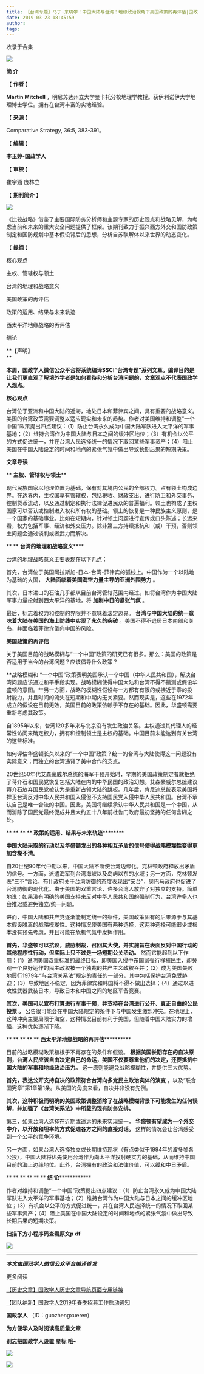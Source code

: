 ```yaml
---
title: 【台湾专题】马丁·米切尔：中国大陆与台湾：地缘政治视角下美国政策的再评估|国政学人
date: 2019-03-23 18:45:59
author: 
tags: 
---
```



收录于合集

![](/images/3283/2.gif)

  

**简 介**

  

【 **作者** 】

 **Martin Mitchell** ，明尼苏达州立大学曼卡托分校地理学教授。获伊利诺伊大学地理博士学位。拥有在台湾丰富的实地经验。

【 **来源** 】

Comparative Strategy, 36:5, 383-391。

【 **编辑** 】

 **李玉婷-国政学人**

【 **审校** 】

崔宇涵 庞林立

【 **期刊简介** 】  

![](/images/3283/3.png)

《比较战略》借鉴了主要国际防务分析师和主题专家的历史观点和战略见解，为考虑当前和未来的重大安全问题提供了框架。该期刊致力于振兴西方外交和国防政策制定和国防规划中基本假设背后的思想，分析自苏联解体以来世界的动态变化。

【 **提纲** 】

核心观点

主权、管辖权与领土

台湾的地理和战略意义

美国政策的再评估

政策的适用、结果与未来轨迹

西太平洋地缘战略的再评估

结论

 **【声明】  
**

 **本周，国政学人微信公众平台将系统编译SSCI“台湾专题”系列文章。编译目的是
让我们更直观了解境外学者是如何看待和分析台湾问题的，文章观点不代表国政学人观点。**

 **核心观点**

台湾位于亚洲和中国大陆的近海，地处日本和菲律宾之间，具有重要的战略意义。美国的台湾政策需要调整以适应现实和未来的趋势。作者对美国维持和调整“一个中国”政策提出四点建议：（1）防止台湾永久成为中国大陆军队进入太平洋的军事基地；（2）维持台湾作为中国大陆与日本之间的缓冲区地位；（3）有机会以公平的方式促进统一，并在台湾人民选择统一的情况下取回某些军事资产；（4）阻止美国在中国大陆设定的时间和地点的紧张气氛中做出导致长期后果的短期决策。

 **文章导读**

 ** **主权、管辖权与领土****  

现代民族国家以地理位置为基础，保有对其境内公民的全部权力。占有领土构成边界。在边界内，主权国享有管辖权，包括税收、财政支出、进行防卫和外交事务、控制货币流动，以及通过制定和执行法律促进民众的普遍福利。领土也构成了主权国家可以否认或控制进入权和所有权的基础。领土的恢复是一种民族主义原则，是一个国家的基础事业。比如在短期内，针对领土问题进行宣传或口头陈述；长远来看，权力包括军事、经济和外交压力。除非第三方持续抵抗和（或）干预，否则领土问题会通过谈判或者武力而解决。

 ** ** **台湾的地理和战略意义******

台湾的地理战略意义主要表现在以下几点：

首先，台湾位于美国阿拉斯加-日本-台湾-菲律宾的弧线上。中国作为一个以陆地为基础的大国， **大陆面临着美国海空力量主导的亚洲外围势力** 。

其次，日本进口的石油几乎都从目前台湾管辖范围内经过。如将台湾作为中国大陆军事力量投射到西太平洋的基地，将 **加剧中日的紧张气氛** 。

最后，标志着权力和控制的界限并不意味着法定边界。 **台湾与中国大陆的统一意味着大陆在美国的海上防线中实现了永久的突破**
。美国不得不退居日本南部和关岛，并面临着菲律宾倒向中国的风险。

 ********美国政策的再评估********

关于美国目前的战略模糊与“一个中国”政策的研究已有很多。那么：美国的政策是否适用于当今的台湾问题？应该倡导什么政策？

 **战略模糊和
“一个中国”政策表明美国承认一个中国（中华人民共和国），解决台湾问题应该通过和平手段实现。战略模糊使得中国大陆和台湾不得不猜测或假设华盛顿的意图。**另一方面，战略的模糊性假设每一方都有有限的或接近于零的投射能力，并且时间的流失在短期和中期内无关紧要。然而现实是，这些在1972年成立的假设在目前无效，美国目前的政策依赖于不存在的基础。因此，华盛顿需要重新考虑其政策。

自1895年以来，台湾120多年来与北京没有发生政治关系。主权通过其代理人的经常性访问来确定权力，拥有和控制领土是主权的基础。中国目前未能达到有关台湾的这些标准。

如何评估华盛顿长久以来的“一个中国”政策？统一的台湾与大陆使得这一问题没有实际意义；而独立的台湾违背了美中合作的支点。

20世纪50年代艾森豪威尔总统的海军干预开始时，早期的美国政策制定者就拒绝了蒋介石和国民党恢复包括大陆在内的中华民国的政治幻想。艾森豪威尔总统建议蒋介石放弃国民党被认为是重新占领大陆的跳板。几年后，肯尼迪总统表示美国将捍卫台湾反对中华人民共和国入侵但不支持国民党入侵中华人民共和国。台湾不承认自己是唯一合法的中国。因此，美国将继续承认中华人民共和国是一个中国，从而消除了国民党最终促成并且大约五十八年前杜鲁门政府最初坚持的任何含糊之处。

 ** ** ** ** **政策的适用、结果与未来轨迹**********

 **中国大陆采取的行动以及华盛顿发出的各种相互矛盾的信号使得战略模糊性变得更加含糊不清。**

自20世纪90年代中期以来，中国大陆不断使台湾边缘化。克林顿政府释放出矛盾的信号。一方面，派遣海军到台湾海峡以及岛屿以东的水域；另一方面，克林顿发表“三不”言论。布什政府关于台湾防御的态度表现出“亲台”，奥巴马政府也促进了台湾防御的现代化。由于美国的双重言论，许多台湾人放弃了对独立的支持。简单地说：如果没有明确的美国支持来反对中华人民共和国的强制行为，台湾许多人也会推迟或避免独立/统一问题。

进而，中国大陆和共产党逐渐能制定统一的条件，美国政策固有的后果源于与其基本假设脱离的战略模糊性。这种情况使美国有两种选择，这两种选择可能很少或根本没有预先考虑，并且可能在危机气氛中发挥作用。

 **首先，华盛顿可以抗议，威胁制裁，召回其大使，并实施旨在表面反对中国行动的其他程序性行动，但实际上只不过是一场短期公关活动。**
然而它能起到以下作用：（1）说明美国双重标准的最终目标，即美国入侵中东国家强行移植民主，却旁观一个良好运作的民主政权被一个独裁的共产主义政权吞并；（2）成为美国失败地履行1979年“与台湾关系法”规定的责任的一部分，其中包括保护台湾免受胁迫；（3）导致地区不稳定，因为菲律宾和韩国将不得不做出选择；（4）通过以进攻性武器武装日本，导致日本和中国之间的地区军备竞赛。

 **其次，美国可以宣布打算进行军事干预，并支持在台湾进行公开、真正自由的公民投票** **。**
公告很可能会在中国大陆规定的条件下与中国发生激烈冲突。在地理上，这种冲突主要局限于海空，这种情况目前有利于美国，但随着中国大陆实力的增强，这种优势逐渐下降。

 ** ** ** ** ** **西太平洋地缘战略的再评估************

目前的战略模糊政策植根于不再存在的条件和假设。
**根据美国长期存在的自决原则，台湾人民应该自由决定自己的命运，美国不仅要尊重他们的决定，还要抵抗中国大陆的军事和地缘政治压力。**
这一原则能避免战略模糊性，并提供三大优势。

 **首先，表达公开支持自决的政策符合台湾向多党民主政治实体的演变** ，以及“联合国宪章”第1章第1条。从美国的角度来看，自决并非没有先例。

 **其次，这种积极而明确的美国政策调整消除了在战略模糊背景下可能发生的任何误解，并加强了《台湾关系法》中所载的现有防务安排。**

第三，如果台湾人选择在近期或遥远的未来实现统一， **华盛顿有望成为一个外交中介，以开放和坦率的方式促进各方之间的直接对话。**
这样的情况会让台湾感受到一个公平的竞争环境。

另一方面，如果台湾人选择独立或长期维持现状（有点类似于1994年的波多黎各公投），中国大陆将优先使用台湾作为向太平洋投射硬实力的基础，从而维持中国目前的海上边缘地位。此外，台湾拥有的政治和法律价值，可以缓和中日矛盾。

 ** ** ** ** ** ** **结 论**************

作者对维持和调整“一个中国”政策提出四点建议：（1）防止台湾永久成为中国大陆军队进入太平洋的军事基地；（2）维持台湾作为中国大陆与日本之间的缓冲区地位；（3）有机会以公平的方式促进统一，并在台湾人民选择统一的情况下取回某些军事资产；（4）阻止美国在中国大陆设定的时间和地点的紧张气氛中做出导致长期后果的短期决策。

 **扫描下方小程序码查看原文p** **df**

![](/images/3283/4.jpeg)

* * *

***本文由国政学人微信公众平台编译首发***

  

  

更多阅读

[【历史文章】国政学人历史文章导航页面专用链接](http://mp.weixin.qq.com/s?__biz=MzI3MTYzMzE5Mw==&mid=2247487647&idx=4&sn=713bf729dca089516e8f304f88955380&chksm=eb3f8ed9dc4807cf89f3e211dd726289dd92edc62a6a8e19953bf2b366bbeffb59d285e95119&scene=21#wechat_redirect)  

[【团队纳新】国政学人2019年春季招募工作启动通知](http://mp.weixin.qq.com/s?__biz=MzI3MTYzMzE5Mw==&mid=2247488529&idx=1&sn=4d7a223b6bbfccdb000d0846d8be30e8&chksm=eb3f8a57dc480341c8a6ed4339b6d215c73b98cacfdba087fa5b5eddc1b2337dfd0549522576&scene=21#wechat_redirect)  

  

 **国政学人** （ID：guozhengxueren)

  

 **为方便学人及时阅读高质量文章**

 **别忘把国政学人设置** **星标** **哦~**

![](/images/3283/5.gif)

![](/images/3283/6.gif)

  

